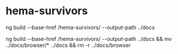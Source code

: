 # hema-survivors
ng build --base-href /hema-survivors/ --output-path ../docs

ng build --base-href /hema-survivors/ --output-path ../docs && mv ../docs/browser/* ../docs && rm -r ../docs/browser